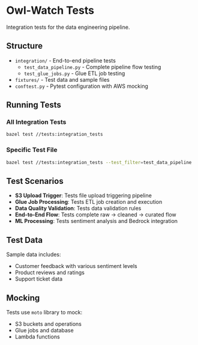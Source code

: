 # Owl-Watch Tests

Integration tests for the data engineering pipeline.

## Structure

- `integration/` - End-to-end pipeline tests
  - `test_data_pipeline.py` - Complete pipeline flow testing
  - `test_glue_jobs.py` - Glue ETL job testing
- `fixtures/` - Test data and sample files
- `conftest.py` - Pytest configuration with AWS mocking

## Running Tests

### All Integration Tests
```bash
bazel test //tests:integration_tests
```

### Specific Test File
```bash
bazel test //tests:integration_tests --test_filter=test_data_pipeline
```

## Test Scenarios

- **S3 Upload Trigger**: Tests file upload triggering pipeline
- **Glue Job Processing**: Tests ETL job creation and execution
- **Data Quality Validation**: Tests data validation rules
- **End-to-End Flow**: Tests complete raw → cleaned → curated flow
- **ML Processing**: Tests sentiment analysis and Bedrock integration

## Test Data

Sample data includes:
- Customer feedback with various sentiment levels
- Product reviews and ratings
- Support ticket data

## Mocking

Tests use `moto` library to mock:
- S3 buckets and operations
- Glue jobs and database
- Lambda functions